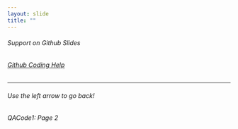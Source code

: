```yaml
---
layout: slide
title: ""
---
```

###### Support on Github Slides
###### [Github Coding Help](https://marskar.github.io/slides/)
---
<H6>Use the left arrow to go back!<H6>

<H6>QACode1: Page 2<H6>
